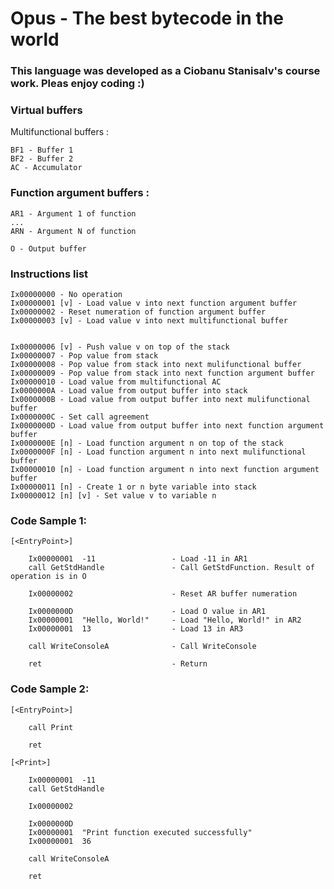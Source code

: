 # Opus - The best bytecode in the world

### This language was developed as a Ciobanu Stanisalv's course work. Pleas enjoy coding :)

### Virtual buffers


Multifunctional buffers :

```
BF1 - Buffer 1
BF2 - Buffer 2
AC - Accumulator
```

### Function argument buffers :

```
AR1 - Argument 1 of function
...
ARN - Argument N of function
```

```
O - Output buffer
```

### Instructions list

```
Ix00000000 - No operation
Ix00000001 [v] - Load value v into next function argument buffer
Ix00000002 - Reset numeration of function argument buffer
Ix00000003 [v] - Load value v into next multifunctional buffer


Ix00000006 [v] - Push value v on top of the stack
Ix00000007 - Pop value from stack
Ix00000008 - Pop value from stack into next mulifunctional buffer
Ix00000009 - Pop value from stack into next function argument buffer
Ix00000010 - Load value from multifunctional AC
Ix0000000A - Load value from output buffer into stack 
Ix0000000B - Load value from output buffer into next mulifunctional buffer
Ix0000000C - Set call agreement
Ix0000000D - Load value from output buffer into next function argument buffer
Ix0000000E [n] - Load function argument n on top of the stack
Ix0000000F [n] - Load function argument n into next mulifunctional buffer
Ix00000010 [n] - Load function argument n into next function argument buffer
Ix00000011 [n] - Create 1 or n byte variable into stack 
Ix00000012 [n] [v] - Set value v to variable n
```

### Code Sample 1:

```
[<EntryPoint>]

	Ix00000001	-11                 - Load -11 in AR1 
	call GetStdHandle               - Call GetStdFunction. Result of operation is in O

	Ix00000002                      - Reset AR buffer numeration

	Ix0000000D                      - Load O value in AR1 
	Ix00000001	"Hello, World!"     - Load "Hello, World!" in AR2 
	Ix00000001	13                  - Load 13 in AR3 
	
	call WriteConsoleA              - Call WriteConsole
	
	ret                             - Return
```

### Code Sample 2:

```
[<EntryPoint>]

	call Print

	ret

[<Print>]

	Ix00000001	-11
	call GetStdHandle

	Ix00000002

	Ix0000000D
	Ix00000001	"Print function executed successfully"
	Ix00000001	36
	
	call WriteConsoleA
	
	ret
```
